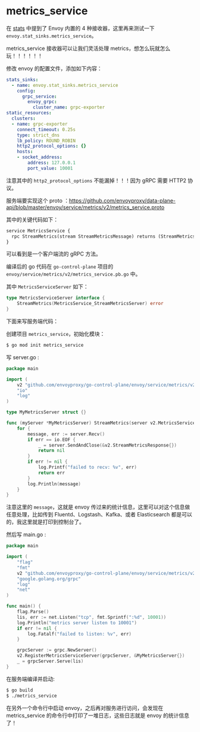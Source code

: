 # metrics_service

在 [stats](../stats) 中提到了 Envoy 内置的 4 种接收器，这里再来测试一下 `envoy.stat_sinks.metrics_service`。

metrics_service 接收器可以让我们灵活处理 metrics，想怎么玩就怎么玩！！！！！！

修改 envoy 的配置文件，添加如下内容：

```yaml
stats_sinks:
  - name: envoy.stat_sinks.metrics_service
    config:
      grpc_service: 
        envoy_grpc:
          cluster_name: grpc-exporter
static_resources:      
  clusters:
  - name: grpc-exporter
    connect_timeout: 0.25s
    type: strict_dns
    lb_policy: ROUND_ROBIN
    http2_protocol_options: {}
    hosts:
    - socket_address:
        address: 127.0.0.1
        port_value: 10001
```

注意其中的 `http2_protocol_options` 不能漏掉！！！因为 gRPC 需要 HTTP2 协议。

服务端要实现这个 proto ：https://github.com/envoyproxy/data-plane-api/blob/master/envoy/service/metrics/v2/metrics_service.proto

其中的关键代码如下：

```protobuf
service MetricsService {
  rpc StreamMetrics(stream StreamMetricsMessage) returns (StreamMetricsResponse) {}
}
```

可以看到是一个客户端流的 gRPC 方法。

编译后的 go 代码在 `go-control-plane` 项目的 `envoy/service/metrics/v2/metrics_service.pb.go` 中。

其中 `MetricsServiceServer` 如下：

```go
type MetricsServiceServer interface {
	StreamMetrics(MetricsService_StreamMetricsServer) error
}
```



下面来写服务端代码：

创建项目 `metrics_service`，初始化模块：

```bash
$ go mod init metrics_service
```

写 server.go :

```go
package main

import (
	v2 "github.com/envoyproxy/go-control-plane/envoy/service/metrics/v2"
	"io"
	"log"
)

type MyMetricsServer struct {}

func (myServer *MyMetricsServer) StreamMetrics(server v2.MetricsService_StreamMetricsServer) error {
	for {
		message, err := server.Recv()
		if err == io.EOF {
			_ = server.SendAndClose(&v2.StreamMetricsResponse{})
			return nil
		}
		if err != nil {
			log.Printf("failed to recv: %v", err)
			return err
		}
		log.Println(message)
	}
}
```

注意这里的 `message`，这就是 envoy 传过来的统计信息，这里可以对这个信息做任意处理，比如传到 Fluentd、Logstash、Kafka、或者 Elasticsearch 都是可以的，我这里就是打印到控制台了。

然后写 main.go :

```go
package main

import (
	"flag"
	"fmt"
	v2 "github.com/envoyproxy/go-control-plane/envoy/service/metrics/v2"
	"google.golang.org/grpc"
	"log"
	"net"
)

func main() {
	flag.Parse()
	lis, err := net.Listen("tcp", fmt.Sprintf(":%d", 10001))
	log.Println("metrics server listen to 10001")
	if err != nil {
		log.Fatalf("failed to listen: %v", err)
	}

	grpcServer := grpc.NewServer()
	v2.RegisterMetricsServiceServer(grpcServer, &MyMetricsServer{})
	_ = grpcServer.Serve(lis)
}
```

在服务端编译并启动:

```bash
$ go build
$ ./metrics_service
```


在另外一个命令行中启动 envoy，之后再对服务进行访问，会发现在 metrics_service 的命令行中打印了一堆日志，这些日志就是 envoy 的统计信息了！